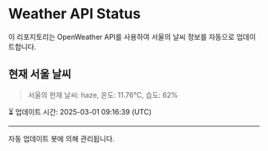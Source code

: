 
# Weather API Status

이 리포지토리는 OpenWeather API를 사용하여 서울의 날씨 정보를 자동으로 업데이트합니다.

## 현재 서울 날씨
> 서울의 현재 날씨: haze, 온도: 11.76°C, 습도: 62%

⏳ 업데이트 시간: 2025-03-01 09:16:39 (UTC)

---
자동 업데이트 봇에 의해 관리됩니다.
